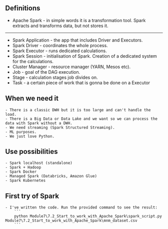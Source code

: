 ## Definitions
* Apache Spark - in simple words it is a transformation tool. Spark extracts and transforms data, but not stores it.
-------------
* Spark Application - the app that includes Driver and Executors.
* Spark Driver - coordinates the whole process.
* Spark Executor - runs dedicated calculations.
* Spark Session - initialisation of Spark. Creation of a dedicated system for the calculations.
* Cluster Manager - resource manager (YARN, Mesos etc).
* Job - goal of the DAG execution.
* Stage - calculation stages job divides on.
* Task - a certain piece of work that is gonna be done on a Executor

## When we need it
    - There is a classic DWH but it is too large and can't handle the load.
    - There is a Big Data or Data Lake and we want so we can process the data with Spark without a DWH.
    - We need streaming (Spark Structured Streaming).
    - ML purposes.
    - We just love Python.

## Use possibilities
    - Spark localhost (standalone)
    - Spark + Hadoop
    - Spark Docker
    - Managed Spark (Databricks, Amazon Glue)
    - Spark Kubernetes

## First try of Spark
    - I've written the code. Run the provided command to see the result:
        ```
        python Module7\7.2_Start_to_work_with_Apache_Spark\spark_script.py Module7\7.2_Start_to_work_with_Apache_Spark\mnm_dataset.csv
        ```